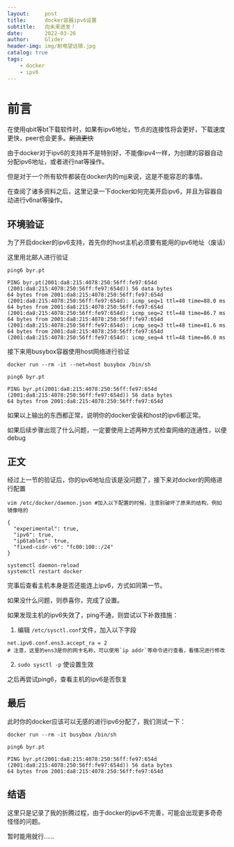 ```yaml
---
layout:     post
title:      docker容器ipv6设置
subtitle:   向未来进发！
date:       2022-03-26
author:     Glider
header-img: img/射电望远镜.jpg
catalog: true
tags:
    - docker
    - ipv6
---
```



# 前言

在使用qbit等bt下载软件时，如果有ipv6地址，节点的连接性将会更好，下载速度更快，peer也会更多。~~刷流更快~~

由于docker对于ipv6的支持并不是特别好，不能像ipv4一样，为创建的容器自动分配ipv6地址，或者进行nat等操作。

但是对于一个所有软件都装在docker内的mjj来说，这是不能容忍的事情。

在查阅了诸多资料之后，这里记录一下docker如何完美开启ipv6，并且为容器自动进行v6nat等操作。

## 环境验证

为了开启docker的ipv6支持，首先你的host主机必须要有能用的ipv6地址（废话）

这里用北邮人进行验证

```
ping6 byr.pt

PING byr.pt(2001:da8:215:4078:250:56ff:fe97:654d (2001:da8:215:4078:250:56ff:fe97:654d)) 56 data bytes
64 bytes from 2001:da8:215:4078:250:56ff:fe97:654d (2001:da8:215:4078:250:56ff:fe97:654d): icmp_seq=1 ttl=48 time=88.0 ms
64 bytes from 2001:da8:215:4078:250:56ff:fe97:654d (2001:da8:215:4078:250:56ff:fe97:654d): icmp_seq=2 ttl=48 time=86.7 ms
64 bytes from 2001:da8:215:4078:250:56ff:fe97:654d (2001:da8:215:4078:250:56ff:fe97:654d): icmp_seq=3 ttl=48 time=81.6 ms
64 bytes from 2001:da8:215:4078:250:56ff:fe97:654d (2001:da8:215:4078:250:56ff:fe97:654d): icmp_seq=4 ttl=48 time=86.0 ms
```

接下来用busybox容器使用host网络进行验证

```
docker run --rm -it --net=host busybox /bin/sh

ping6 byr.pt

PING byr.pt(2001:da8:215:4078:250:56ff:fe97:654d (2001:da8:215:4078:250:56ff:fe97:654d)) 56 data bytes
64 bytes from 2001:da8:215:4078:250:56ff:fe97:654d 
```

如果以上输出的东西都正常，说明你的docker安装和host的ipv6都正常。

如果后续步骤出现了什么问题，一定要使用上述两种方式检查网络的连通性，以便debug

## 正文

经过上一节的验证后，你的ipv6地址应该是没问题了，接下来对docker的网络进行配置

```
vim /etc/docker/daemon.json #加入以下配置的时候，注意别破坏了原来的结构，例如镜像啥的

{
  "experimental": true,
  "ipv6": true,
  "ip6tables": true,
  "fixed-cidr-v6": "fc00:100::/24"
}

systemctl daemon-reload
systemctl restart docker
```

完事后查看主机本身是否还能连上ipv6，方式如同第一节。

如果没什么问题，则恭喜你，完成了设置。

如果发现主机的ipv6失效了，ping不通，则尝试以下补救措施：

1. 编辑 `/etc/sysctl.conf`文件，加入以下字段

```
net.ipv6.conf.ens3.accept_ra = 2
# 注意，这里的ens3是你的网卡名称，可以使用`ip addr`等命令进行查看，看情况进行修改
```

2. `sudo sysctl -p` 使设置生效

之后再尝试ping6，查看主机的ipv6是否恢复

## 最后

此时你的docker应该可以无感的进行ipv6分配了，我们测试一下：

```
docker run --rm -it busybox /bin/sh

ping6 byr.pt

PING byr.pt(2001:da8:215:4078:250:56ff:fe97:654d (2001:da8:215:4078:250:56ff:fe97:654d)) 56 data bytes
64 bytes from 2001:da8:215:4078:250:56ff:fe97:654d 
```

## 结语

这里只是记录了我的折腾过程，由于docker的ipv6不完善，可能会出现更多奇奇怪怪的问题。

暂时能用就行……
